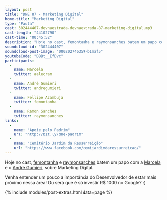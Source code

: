 ```yaml
---
layout: post
title: "DNE 87 - Marketing Digital"
home-title: "Marketing Digital"
type: "Pauta"
cast: 302444407-devnaestrada-devnaestrada-87-marketing-digital.mp3
cast-length: "44102790"
cast-time: "00:45:52"
description: "Hoje no cast, femontanha e raymonsanches batem um papo com a Marcela e o André Gumieri, sobre Marketing Digital. Venha entender um pouco a importância do Desenvolvedor de estar mais próximo nessa área! Ou será que é só investir R$ 1000 no Google? :)"
soundcloud-id: "302444407"
soundcloud-post-image: "000202746359-b1maf5"
youtubeCode: "BBBt__EfBvc"
participants:
  -
    name: Marcela
    twitter: aalecram
  -
    name: André Gumieri
    twitter: andregumieri
  -
    name: Fellipe Azambuja
    twitter: femontanha
  -
    name: Ramon Sanches
    twitter: raymonsanches
links:
  -
    name: "Apoie pelo Padrim"
    url: "http://bit.ly/dne-padrim"
  -
    name: "Cemitério Jardim da Ressurreição"
    url: "https://www.facebook.com/cemijardimdaressurreicao/"
---
```


Hoje no cast, [femontanha](https://twitter.com/femontanha) e [raymonsanches](https://twitter.com/raymonsanches) batem um papo com a [Marcela](https://twitter.com/aalecram) e o [André Gumieri](https://twitter.com/andregumieri), sobre Marketing Digital.

Venha entender um pouco a importância do Desenvolvedor de estar mais próximo nessa área! Ou será que é só investir R$ 1000 no Google? :)

{% include modules/post-extras.html data=page %}
